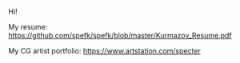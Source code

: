 Hi!

My resume: https://github.com/spefk/spefk/blob/master/Kurmazov_Resume.pdf

My CG artist portfolio: https://www.artstation.com/specter

